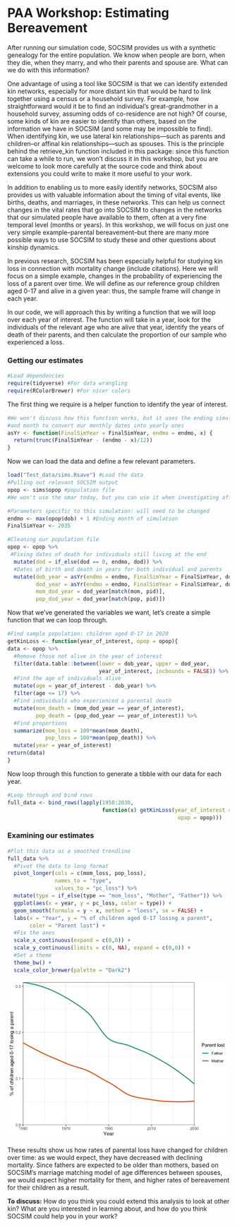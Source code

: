 PAA Workshop: Estimating Bereavement
================

After running our simulation code, SOCSIM provides us with a synthetic
genealogy for the entire population. We know when people are born, when
they die, when they marry, and who their parents and spouse are. What
can we do with this information?

One advantage of using a tool like SOCSIM is that we can identify
extended kin networks, especially for more distant kin that would be
hard to link together using a census or a household survey. For example,
how straightforward would it be to find an individual’s
great-grandmother in a household survey, assuming odds of co-residence
are not high? Of course, some kinds of kin are easier to identify than
others, based on the information we have in SOCSIM (and some may be
impossible to find). When identifying kin, we use lateral kin
relationships—such as parents and children–or affinal kin
relationships—such as spouses. This is the principle behind the
retrieve_kin function included in this package: since this function can
take a while to run, we won’t discuss it in this workshop, but you are
welcome to look more carefully at the source code and think about
extensions you could write to make it more useful to your work.

In addition to enabling us to more easily identify networks, SOCSIM also
provides us with valuable information about the timing of vital events,
like births, deaths, and marriages, in these networks. This can help us
connect changes in the vital rates that go into SOCSIM to changes in the
networks that our simulated people have available to them, often at a
very fine temporal level (months or years). In this workshop, we will
focus on just one very simple example–parental bereavement–but there are
many more possible ways to use SOCSIM to study these and other questions
about kinship dynamics.

In previous research, SOCSIM has been especially helpful for studying
kin loss in connection with mortality change (include citations). Here
we will focus on a simple example, changes in the probability of
experiencing the loss of a parent over time. We will define as our
reference group children aged 0-17 and alive in a given year: thus, the
sample frame will change in each year.

In our code, we will approach this by writing a function that we will
loop over each year of interest. The function will take in a year, look
for the individuals of the relevant age who are alive that year,
identify the years of death of their parents, and then calculate the
proportion of our sample who experienced a loss.

### Getting our estimates

``` r
#Load dependencies
require(tidyverse) #For data wrangling
require(RColorBrewer) #For nicer colors
```

The first thing we require is a helper function to identify the year of
interest.

``` r
#We won't discuss how this function works, but it uses the ending simulation year
#and month to convert our monthly dates into yearly ones
asYr <- function(FinalSimYear = FinalSimYear, endmo = endmo, x) {
  return(trunc(FinalSimYear - (endmo - x)/12))
}
```

Now we can load the data and define a few relevant parameters.

``` r
load("Test_data/sims.Rsave") #Load the data
#Pulling out relevant SOCSIM output
opop <- sims$opop #population file
#We won't use the omar today, but you can use it when investigating affinal kin
```

``` r
#Parameters specific to this simulation: will need to be changed
endmo <- max(opop$dob) + 1 #Ending month of simulation
FinalSimYear <- 2035
```

``` r
#Cleaning our population file
opop <- opop %>% 
 #Fixing dates of death for individuals still living at the end
  mutate(dod = if_else(dod == 0, endmo, dod)) %>%
  #Dates of birth and death in years for both individual and parents
  mutate(dob_year = asYr(endmo = endmo, FinalSimYear = FinalSimYear, dob),
         dod_year = asYr(endmo = endmo, FinalSimYear = FinalSimYear, dod), 
         mom_dod_year = dod_year[match(mom, pid)],
         pop_dod_year = dod_year[match(pop, pid)])
```

Now that we’ve generated the variables we want, let’s create a simple
function that we can loop through.

``` r
#Find sample population: children aged 0-17 in 2020
getKinLoss <- function(year_of_interest, opop = opop){
data <- opop %>%
  #Remove those not alive in the year of interest
  filter(data.table::between(lower = dob_year, upper = dod_year, 
                             year_of_interest, incbounds = FALSE)) %>%
  #Find the age of individuals alive
  mutate(age = year_of_interest - dob_year) %>%
  filter(age <= 17) %>%
  #Find individuals who experienced a parental death
  mutate(mom_death = (mom_dod_year == year_of_interest),
         pop_death = (pop_dod_year == year_of_interest)) %>%
  #Find proportions
  summarize(mom_loss = 100*mean(mom_death),
            pop_loss = 100*mean(pop_death)) %>%
  mutate(year = year_of_interest)
return(data)
}
```

Now loop through this function to generate a tibble with our data for
each year.

``` r
#Loop through and bind rows
full_data <- bind_rows(lapply(1950:2030, 
                              function(x) getKinLoss(year_of_interest = x, 
                                                      opop = opop)))
```

### Examining our estimates

``` r
#Plot this data as a smoothed trendline
full_data %>%
  #Pivot the data to long format
  pivot_longer(cols = c(mom_loss, pop_loss), 
               names_to = "type",
               values_to = "pc_loss") %>%
  mutate(type = if_else(type == "mom_loss", "Mother", "Father")) %>%
  ggplot(aes(x = year, y = pc_loss, color = type)) + 
  geom_smooth(formula = y ~ x, method = "loess", se = FALSE) +
  labs(x = "Year", y = "% of children aged 0-17 losing a parent", 
       color = "Parent lost") +
  #Fix the axes
  scale_x_continuous(expand = c(0,0)) + 
  scale_y_continuous(limits = c(0, NA), expand = c(0,0)) +
  #Set a theme
  theme_bw() +
  scale_color_brewer(palette = "Dark2")
```

![](bereavement_estimates_mallika_files/figure-gfm/unnamed-chunk-8-1.png)<!-- -->

These results show us how rates of parental loss have changed for
children over time: as we would expect, they have decreased with
declining mortality. Since fathers are expected to be older than
mothers, based on SOCSIM’s marriage matching model of age differences
between spouses, we would expect higher mortality for them, and higher
rates of bereavement for their children as a result.

**To discuss:** How do you think you could extend this analysis to look
at other kin? What are you interested in learning about, and how do you
think SOCSIM could help you in your work?
